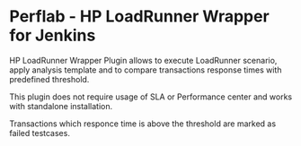 # Perflab - HP LoadRunner Wrapper for Jenkins

HP LoadRunner Wrapper Plugin allows to execute LoadRunner scenario, apply analysis template and to compare transactions response times with predefined threshold.

This plugin does not require usage of SLA or Performance center and works with standalone installation.

Transactions which responce time is above the threshold are marked as failed testcases.


